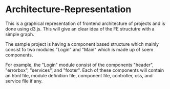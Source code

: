 # Architecture-Representation

This is a graphical representation of frontend architecture of projects and is done using d3.js. This will give an clear idea of the FE structutre with a simple graph.

The sample project is having a component based structure which mainly consist fo two modules "Login" and "Main" which is made up of soem components. 

For example, the "Login" module consist of the components "header", "errorbox", "services", and "footer". Each of these components will contain an html file, module definition file, component file, controller, css, and service file if any.
